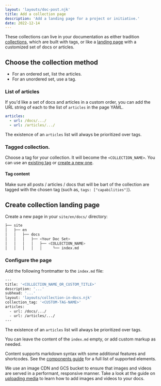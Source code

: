 ```yaml
---
layout: 'layouts/doc-post.njk'
title: Add a collection page
description: 'Add a landing page for a project or initiative.'
date: 2022-12-14
---
```


These collections can live in your documentation as either tradition [collections](/docs/handbook/how-to/add-a-collection-page/), which are built with tags, or like a [landing page](/docs/handbook/how-to/add-a-landing-page/) with a customized set of docs or articles.

## Choose the collection method

* For an ordered set, list the articles.
* For an unordered set, use a tag.

### List of articles

If you'd like a set of docs and articles in a custom order, you can add the URL string of each to the list of `articles` in the page YAML.

```yaml
articles:
  - url: /docs/.../
  - url: /articles/.../
```

The existence of an `articles` list will always be prioritized over tags.

### Tagged collection.

Choose a tag for your collection. It will become the `<COLLECTION_NAME>`. You can use an
[existing tag](https://github.com/GoogleChrome/developer.chrome.com/blob/main/site/_data/i18n/tags.yml)
or [create a new one](/docs/handbook/how-to/add-a-tag/).

#### Tag content

Make sure all posts / articles / docs that will be bart of the collection are
tagged with the chosen tag (such as, `tags: ["capabilities"]`).

## Create collection landing page

Create a new page in your `site/en/docs/` directory:

```bash
├── site
│   ├── en
│   │   ├── docs
│   │   │   ├── <Your Doc Set>
│   │   │   │   ├── <COLLECTION_NAME>
│   │   │   │   │     └── index.md
```

### Configure the page

Add the following frontmatter to the `index.md` file:

```bash
---
title: '<COLLECTION_NAME_OR_CUSTOM_TITLE>'
description: '...'
subhead: '...'
layout: 'layouts/collection-in-docs.njk'
collection_tag: '<CUSTOM-TAG-NAME>'
articles:
  - url: /docs/.../
  - url: /articles/.../
---
```

The existence of an `articles` list will always be prioritized over tags.

You can leave the content of the `index.md` empty, or add custom markup as needed.

Content supports markdown syntax with some additional features and shortcodes.
See the [components guide](/docs/handbook/components/) for a full list of supported elements.

We use an image CDN and GCS bucket to ensure that images and
videos are served in a performant, responsive manner.
Take a look at the guide on [uploading media](/docs/handbook/how-to/add-media)
to learn how to add images and videos to your docs.

